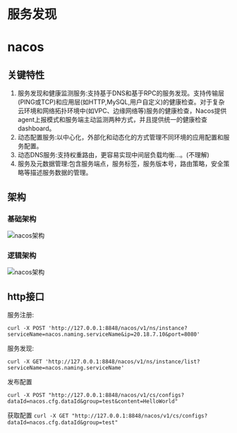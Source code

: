 # 服务发现
# nacos
## 关键特性
1. 服务发现和健康监测服务:支持基于DNS和基于RPC的服务发现。支持传输层(PING或TCP)和应用层(如HTTP,MySQL,用户自定义)的健康检查。对于复杂云环境和网络拓扑环境中(如VPC、边缘网络等)服务的健康检查，Nacos提供agent上报模式和服务端主动监测两种方式，并且提供统一的健康检查dashboard。
2. 动态配置服务:以中心化，外部化和动态化的方式管理不同环境的应用配置和服务配置。
3. 动态DNS服务:支持权重路由，更容易实现中间层负载均衡...。(不理解)
4. 服务及元数据管理:包含服务端点，服务标签，服务版本号，路由策略，安全策略等描述服务数据的管理。

## 架构
### 基础架构
![nacos架构](https://cdn.nlark.com/yuque/0/2019/jpeg/338441/1561217892717-1418fb9b-7faa-4324-87b9-f1740329f564.jpeg)
### 逻辑架构
![nacos架构](https://cdn.nlark.com/yuque/0/2019/png/338441/1561217775318-6e408805-18bb-4242-b4e9-83c5b929b469.png)

## http接口
服务注册:
```
curl -X POST 'http://127.0.0.1:8848/nacos/v1/ns/instance?serviceName=nacos.naming.serviceName&ip=20.18.7.10&port=8080'
```

服务发现:
```
curl -X GET 'http://127.0.0.1:8848/nacos/v1/ns/instance/list?serviceName=nacos.naming.serviceName'
```

发布配置
```
curl -X POST "http://127.0.0.1:8848/nacos/v1/cs/configs?dataId=nacos.cfg.dataId&group=test&content=HelloWorld"
```

获取配置
`curl -X GET "http://127.0.0.1:8848/nacos/v1/cs/configs?dataId=nacos.cfg.dataId&group=test"`


